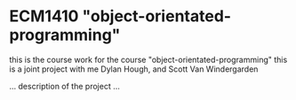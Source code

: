 # ECM1410 "object-orientated-programming"
this is the course work for the course "object-orientated-programming"
this is a joint project with me Dylan Hough, and Scott Van Windergarden

... description of the project ...


